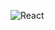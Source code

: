 ![React](https://img.shields.io/badge/React-20232A?style=for-the-badge&logo=react&logoColor=61DAFB)
